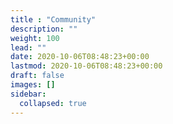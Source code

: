 ```yaml
---
title : "Community"
description: ""
weight: 100
lead: ""
date: 2020-10-06T08:48:23+00:00
lastmod: 2020-10-06T08:48:23+00:00
draft: false
images: []
sidebar:
  collapsed: true
---
```

